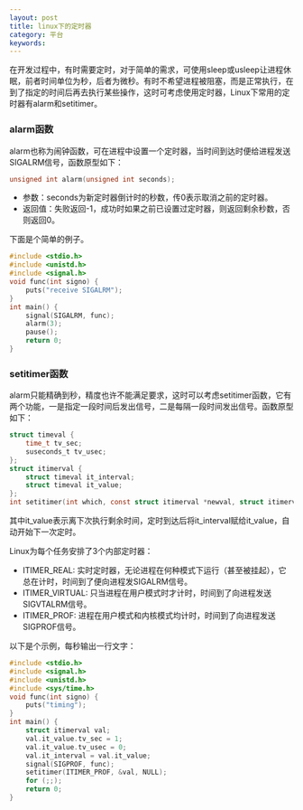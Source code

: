 ```yaml
---
layout: post
title: linux下的定时器
category: 平台
keywords:
---
```


在开发过程中，有时需要定时，对于简单的需求，可使用sleep或usleep让进程休眠，前者时间单位为秒，后者为微秒。有时不希望进程被阻塞，而是正常执行，在到了指定的时间后再去执行某些操作，这时可考虑使用定时器，Linux下常用的定时器有alarm和setitimer。

### alarm函数

alarm也称为闹钟函数，可在进程中设置一个定时器，当时间到达时便给进程发送SIGALRM信号，函数原型如下：

```c
unsigned int alarm(unsigned int seconds);
```

- 参数：seconds为新定时器倒计时的秒数，传0表示取消之前的定时器。
- 返回值：失败返回-1，成功时如果之前已设置过定时器，则返回剩余秒数，否则返回0。

下面是个简单的例子。

```c
#include <stdio.h>
#include <unistd.h>
#include <signal.h>
void func(int signo) {
    puts("receive SIGALRM");
}
int main() {
    signal(SIGALRM, func);
    alarm(3);
    pause();
    return 0;
}
```

### setitimer函数

alarm只能精确到秒，精度也许不能满足要求，这时可以考虑setitimer函数，它有两个功能，一是指定一段时间后发出信号，二是每隔一段时间发出信号。函数原型如下：

```c
struct timeval {
    time_t tv_sec;
    suseconds_t tv_usec;
};
struct itimerval {
    struct timeval it_interval;
    struct timeval it_value;
};
int setitimer(int which, const struct itimerval *newval, struct itimerval *oldval);
```

其中it_value表示离下次执行剩余时间，定时到达后将it_interval赋给it_value，自动开始下一次定时。

Linux为每个任务安排了3个内部定时器：

- ITIMER_REAL: 实时定时器，无论进程在何种模式下运行（甚至被挂起），它总在计时，时间到了便向进程发SIGALRM信号。
- ITIMER_VIRTUAL: 只当进程在用户模式时才计时，时间到了向进程发送SIGVTALRM信号。
- ITIMER_PROF: 进程在用户模式和内核模式均计时，时间到了向进程发送SIGPROF信号。

以下是个示例，每秒输出一行文字：

```c
#include <stdio.h>
#include <signal.h>
#include <unistd.h>
#include <sys/time.h>
void func(int signo) {
    puts("timing");
}
int main() {
    struct itimerval val;
    val.it_value.tv_sec = 1;
    val.it_value.tv_usec = 0;
    val.it_interval = val.it_value;
    signal(SIGPROF, func);
    setitimer(ITIMER_PROF, &val, NULL);
    for (;;);
    return 0;
}
```
